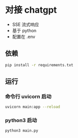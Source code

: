 # 对接 chatgpt

- SSE 流式响应
- 基于 python
- 配置在 .env

## 依赖

```bash
pip install -r requirements.txt
```

## 运行

### 命令行 uvicorn 启动

```bash
uvicorn main:app --reload
```

### python3 启动

```bash
python3 main.py
```
